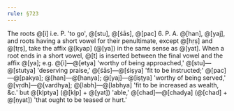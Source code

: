 ```yaml
---
rule: §723
---
```


The roots @[i] i.e. P. 'to go', @[stu], @[śās], @[pac] 6. P. A. @[han], @[yaj], and roots having a short vowel for their penultimate, except @[hṛṣ] and @[tṛṣ], take the affix @[kyap] (@[ya]) in the same sense as @[yat]. When a root ends in a short vowel, @[t] is inserted between the final vowel and the affix @[ya]; e.g. @[i]—@[etya] 'worthy of being approached,' @[stu]—@[stutya] 'deserving praise,' @[śās]—@[śiṣya] 'fit to be instructed;' @[pac]—@[pakya]; @[han]—@[hanya]; @[yaj]—@[iṣṭya] 'worthy of being served,' @[vṛdh]—@[vardhya]; @[labh]—@[labhya] 'fit to be increased as wealth, &c.' but @[kḷptya] (@[kḷp] + @[yat]) 'able,' @[chad]—@[chadya] (@[chad] + @[ṇyat]) 'that ought to be teased or hurt.'